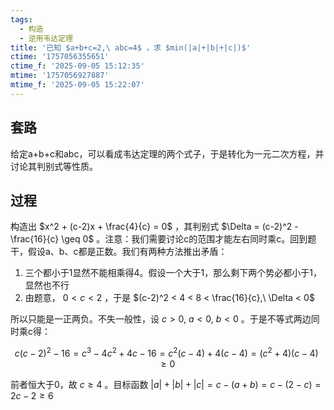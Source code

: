 ```yaml
---
tags:
  - 构造
  - 逆用韦达定理
title: '已知 $a+b+c=2,\ abc=4$ ，求 $min(|a|+|b|+|c|)$'
ctime: '1757056355651'
ctime_f: '2025-09-05 15:12:35'
mtime: '1757056927887'
mtime_f: '2025-09-05 15:22:07'
---
```

## 套路

给定a+b+c和abc，可以看成韦达定理的两个式子，于是转化为一元二次方程，并讨论其判别式等性质。

## 过程

构造出 $x^2 + (c-2)x + \frac{4}{c} = 0$ ，其判别式 $\Delta = (c-2)^2 - \frac{16}{c} \geq 0$ 。注意：我们需要讨论c的范围才能左右同时乘c。回到题干，假设a、b、c都是正数。我们有两种方法推出矛盾：

1. 三个都小于1显然不能相乘得4。假设一个大于1，那么剩下两个势必都小于1，显然也不行
2. 由题意， $0 < c < 2$ ，于是 $(c-2)^2 < 4 < 8 < \frac{16}{c},\ \Delta < 0$

所以只能是一正两负。不失一般性，设 $c > 0,\ a < 0,\ b < 0$ 。于是不等式两边同时乘c得：

$$
c(c-2)^2 - 16 = c^3 - 4c^2 + 4c - 16 = c^2(c-4) + 4(c-4) = (c^2+4)(c-4) \geq 0
$$

前者恒大于0，故 $c \geq 4$ 。目标函数 $|a|+|b|+|c| = c - (a+b) = c - (2-c) = 2c - 2 \geq 6$
